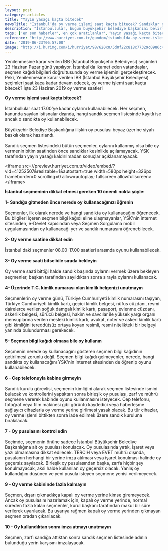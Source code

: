 ```yaml
---
layout: post
category: articles
title: "Yayın yasağı kaçta bitecek"
newsTitle: "İstanbul’da oy verme işlemi saat kaçta bitecek? Sandıklar ne zaman açılacak?"
description: "İstanbullular, bugün büyükşehir belediye başkanını belirlemek için sandıkça başında. Yalnızca İstanbul Büyükşehir Belediye Başkanlığı seçiminin iptalinde karar kılınması nedeniyle seçmenin önüne sadece İstanbul Büyükşehir Belediye Başkanlığına ait oy pusulası konulacak. Peki, İstanbul’da oy verme işlemi saat kaçta bitecek? Sandıklar ne zaman açılacak?"
tags: ['en son haberler','en çok aratılanlar','Yayın yasağı kaçta bitecek']
reference: "http://www.hurriyet.com.tr/gundem/istanbulda-oy-verme-islemi-saat-kacta-bitecek-sandiklar-ne-zaman-acilacak-41252521"
date: "2019-06-23T06:57:00"
image: "http://i.hurimg.com/i/hurriyet/98/620x0/5d0f22c818c77329c0986c4a.jpg"
---
```


<p>Yenilenmesine karar verilen İBB (İstanbul B&uuml;y&uuml;kşehir Belediyesi) se&ccedil;imleri 23 Haziran Pazar g&uuml;n&uuml; yapılıyor. İstanbul&rsquo;da ikamet eden vatandaşlar, se&ccedil;men kağıdı bilgileri doğrultusunda oy verme işlemini ger&ccedil;ekleştirecek. Peki, Yenilenmesine karar verilen İBB (İstanbul B&uuml;y&uuml;kşehir Belediyesi) se&ccedil;imleri saat ka&ccedil;a kadar devam edecek, oy verme işlemi saat ka&ccedil;ta bitecek? İşte 23 Haziran 2019 oy verme saatleri</p>
<p><strong>Oy verme işlemi saat ka&ccedil;ta bitecek?</strong><br><br>İstanbullular saat 17.00'ye kadar oylarını kullanabilecek. Her se&ccedil;men, kanunda sayılan istisnalar dışında, hangi sandık se&ccedil;men listesinde kayıtlı ise ancak o sandıkta oy kullanabilecek.<br><br>B&uuml;y&uuml;kşehir Belediye Başkanlığına ilişkin oy pusulası beyaz &uuml;zerine siyah baskılı olarak hazırlandı.<br><br>Sandık se&ccedil;men listesindeki b&uuml;t&uuml;n se&ccedil;menler, oylarını kullanmış olsa bile oy vermenin bitim saatinden &ouml;nce sandıklar kesinlikle a&ccedil;ılamayacak. YSK tarafından yayın yasağı kaldırılmadan sonu&ccedil;lar a&ccedil;ıklanamayacak.</p>
<p>&lt;iframe src=//preview.hurriyet.com.tr/video/embed/?vid=41252507&amp;resizable=1&amp;autostart=true width=580px height=326px frameborder=0 scrolling=0 allow=autoplay; fullscreen allowfullscreen&gt;&lt;/iframe&gt;</p>
<p><strong>İstanbul se&ccedil;meninin dikkat etmesi gereken 10 &ouml;nemli nokta ş&ouml;yle:</strong><br> <br> <strong>1- Sandığa gitmeden &ouml;nce nerede oy kullanacağınızı &ouml;ğrenin</strong><br> <br> Se&ccedil;menler, ilk olarak nerede ve hangi sandıkta oy kullanacağını &ouml;ğrenecek. Bu bilgileri i&ccedil;eren se&ccedil;men bilgi kağıdı eline ulaşmayanlar, YSK'nin internet sitesinden, e-Devlet kapısından veya Se&ccedil;men Sorgulama mobil uygulamasından oy kullanacağı yer ve sandık numarasını &ouml;ğrenebilecek.<br> <br> <strong>2- Oy verme saatine dikkat edin</strong><br> <br> İstanbul'daki se&ccedil;menler 08.00-17.00 saatleri arasında oyunu kullanabilecek.<br> <br> <strong>3- Oy verme saati bitse bile sırada bekleyin</strong><br> <br> Oy verme saati bittiği halde sandık başında oylarını vermek &uuml;zere bekleyen se&ccedil;menler, başkan tarafından sayıldıktan sonra sırayla oylarını kullanacak.<br> <br> <strong>4- &Uuml;zerinde T.C. kimlik numarası olan kimlik belgenizi unutmayın</strong><br> <br> Se&ccedil;menlerin oy verme g&uuml;n&uuml;, T&uuml;rkiye Cumhuriyeti kimlik numarasını taşıyan, T&uuml;rkiye Cumhuriyeti kimlik kartı, ge&ccedil;ici kimlik belgesi, n&uuml;fus c&uuml;zdanı, resmi dairelerce verilen soğuk damgalı kimlik kartı, pasaport, evlenme c&uuml;zdanı, askerlik belgesi, s&uuml;r&uuml;c&uuml; belgesi, hakim ve savcılar ile y&uuml;ksek yargı organı mensuplarına verilen mesleki kimlik kartı, avukat, noter ve askeri kimlik kartı gibi kimliğini teredd&uuml;ts&uuml;z ortaya koyan resimli, resmi nitelikteki bir belgeyi yanında bulundurması gerekecek.<br> <br> <strong>5- Se&ccedil;men bilgi kağıdı olmasa bile oy kullanın</strong><br> <br> Se&ccedil;menin nerede oy kullanacağını g&ouml;steren se&ccedil;men bilgi kağıdının getirilmesi zorunlu değil. Se&ccedil;men bilgi kağıdı gelmeyenler, nerede, hangi sandıkta oy kullanacağını YSK'nin internet sitesinden de &ouml;ğrenip oyunu kullanabilecek.<br> <br> <strong>6 - Cep telefonuyla kabine girmeyin</strong><br> <br> Sandık kurulu g&ouml;revlisi, se&ccedil;menin kimliğini alarak se&ccedil;men listesinde ismini bulacak ve kontrollerini yaptıktan sonra birleşik oy pusulası, zarf ve m&uuml;hr&uuml; se&ccedil;mene vererek kabinde oyunu kullanmasını isteyecek. Cep telefonu, fotoğraf veya film makinesi gibi g&ouml;r&uuml;nt&uuml; kaydedici veya haberleşme sağlayıcı cihazlarla oy verme yerine girilmesi yasak olacak. Bu t&uuml;r cihazlar, oy verme işlemi bittikten sonra iade edilmek &uuml;zere sandık kuruluna bırakılacak.<br> <br> <strong>7 - Oy pusulasını kontrol edin</strong><br> <br> Se&ccedil;imde, se&ccedil;menin &ouml;n&uuml;ne sadece İstanbul B&uuml;y&uuml;kşehir Belediye Başkanlığına ait oy pusulası konulacak. Oy pusulasında yırtık, işaret veya yazı olmamasına dikkat edilecek. TERCİH veya EVET m&uuml;hr&uuml; dışında, pusulanın herhangi bir yerine imza atılması veya işaret konulması halinde oy ge&ccedil;ersiz sayılacak. Birleşik oy pusulasından başka, zarfa hi&ccedil;bir şey konulmayacak, aksi halde kullanılan oy ge&ccedil;ersiz olacak. Yanlış oy kullandığını d&uuml;ş&uuml;nen ve yeni pusula isteyen se&ccedil;mene yenisi verilmeyecek.<br> <br> <strong>9 - Oy verme kabininde fazla kalmayın</strong><br> <br> Se&ccedil;men, dışarı &ccedil;ıkmadık&ccedil;a kapalı oy verme yerine kimse giremeyecek. Ancak oy pusulasını hazırlamak i&ccedil;in, kapalı oy verme yerinde, normal s&uuml;reden fazla kalan se&ccedil;menler, kurul başkanı tarafından makul bir s&uuml;re verilerek uyarılacak. Bu uyarıya rağmen kapalı oy verme yerinden &ccedil;ıkmayan se&ccedil;men oradan &ccedil;ıkarılacak.<br> <br> <strong>10 - Oy kullandıktan sonra imza atmayı unutmayın</strong><br> <br> Se&ccedil;men, zarfı sandığa attıktan sonra sandık se&ccedil;men listesinde adının bulunduğu yerin karşısını imzalayacak.</p>
<p>&nbsp;</p>
<p>&nbsp;</p>
<p>&nbsp;</p>